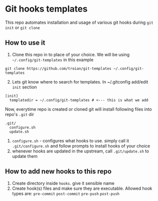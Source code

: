 # Git hooks templates

This repo automates installation and usage of various git hooks during `git init` or `git clone`

## How to use it

1. Clone this repo in to place of your choice. We will be using `~/.config/git-templates` in this example
```shell
git clone https://github.com/troian/git-templates ~/.config/git-templates
```

2. Lets git know where to search for templates. In ~/.gitconfig add/edit `init` section
```git
[init]
  templatedir = ~/.config/git-templates # <--- this is what we add
```

Now, everytime repo is created or cloned git will install following files into repo's `.git` dir
```
.git/
  configure.sh
  update.sh
```

1. `configure.sh` - configures what hooks to use. simply call it `.git/configure.sh` and follow prompts to install hooks of your choice
2. whenever hooks are updated in the upstream, call `.git/update.sh` to update them


## How to add new hooks to this repo

1. Create directory inside `hooks`. give it sensible name
2. Create hook(s) files and make sure they are executable. Allowed hook types are: `pre-commit` `post-commit` `pre-push` `post-push`
